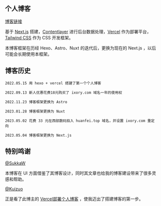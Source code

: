 ## 个人博客

[博客链接](https://blog.huanfei.top)

基于 [Next.js](Next.jshttps://nextjs.org/) 搭建，[Contentlayer](https://www.contentlayer.dev/) 进行后台数据处理，[Vercel](https://vercel.com/) 作为部署平台，[Tailwind CSS](https://www.tailwindcss.cn/) 作为 CSS 开发框架。

本博客框架在历经 Hexo、Astro、Nuxt 的迭代后，更换为现在的 Next.js ，以后可能会长期使用本框架。

## 博客历史

```
2022.05.15 用 hexo + vercel 搭建了第一个个人博客

2022.09.13 新人优惠花费18元购买了 ixory.com 域名一年的使用权

2022.11.23 博客框架更换为 Astro

2023.01.28 博客框架更换为 Nuxt

2023.05.02 花费 33 元在西部数码拍入 huanfei.top 域名，并设置 ixory.com 重定向

2023.05.04 博客框架更换为 Next.js
```

## 特别鸣谢

[@SukkaW](https://github.com/SukkaW)

本博客在 UI 方面借鉴了其博客设计，同时其文章也给我的博客建设带来了很多灵感和帮助。

[@Kuizuo](https://github.com/kuizuo)

正是看了此博主的 [Vercel部署个人博客](https://kuizuo.cn/vercel-deploy-blog) ，使我迈出了搭建博客的第一步。